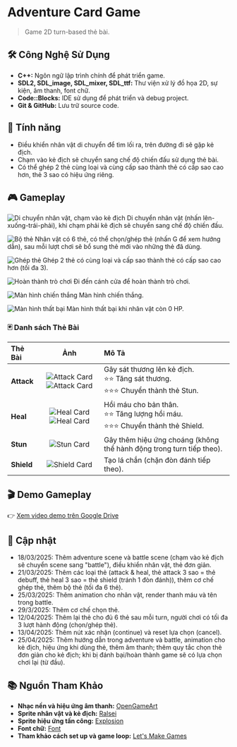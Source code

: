 # Adventure Card Game
> Game 2D turn-based thẻ bài.

## 🛠 Công Nghệ Sử Dụng
- **C++:**  Ngôn ngữ lập trình chính để phát triển game.
- **SDL2, SDL_image, SDL_mixer, SDL_ttf:**  Thư viện xử lý đồ họa 2D, sự kiện, âm thanh, font chữ.
- **Code::Blocks:**  IDE sử dụng để phát triển và debug project.
- **Git & GitHub:**  Lưu trữ source code.

## 🎯 Tính năng
- Điều khiển nhân vật di chuyển để tìm lối ra, trên đường đi sẽ gặp kẻ địch.
- Chạm vào kẻ địch sẽ chuyển sang chế độ chiến đấu sử dụng thẻ bài.
- Có thể ghép 2 thẻ cùng loại và cùng cấp sao thành thẻ có cấp sao cao hơn, thẻ 3 sao có hiệu ứng riêng.

## 🎮 Gameplay
![Di chuyển nhân vật, chạm vào kẻ địch](demo_images/start.png)
Di chuyển nhân vật (nhấn lên-xuống-trái-phải), khi chạm phải kẻ địch sẽ chuyển sang chế độ chiến đấu.<br>

![Bộ thẻ](demo_images/battle.png)
Nhân vật có 6 thẻ, có thể chọn/ghép thẻ (nhấn G để xem hướng dẫn), sau mỗi lượt chơi sẽ bổ sung thẻ mới vào những thẻ đã dùng.<br>

![Ghép thẻ](demo_images/card_merging.png)
Ghép 2 thẻ có cùng loại và cấp sao thành thẻ có cấp sao cao hơn (tối đa 3).<br>

![Hoàn thành trò chơi](demo_images/ending.png)
Đi đến cánh cửa để hoàn thành trò chơi.<br>

![Màn hình chiến thắng](demo_images/game_win.png)
Màn hình chiến thắng.<br>

![Màn hình thất bại](demo_images/game_over.png)
Màn hình thất bại khi nhân vật còn 0 HP.<br>

### 🃏 Danh sách Thẻ Bài

| Thẻ Bài | Ảnh | Mô Tả |
|:---|:---:|:---|
| **Attack** | ![Attack Card](assets/cards/attack_1.png) ![Attack Card](assets/cards/attack_2.png) | Gây sát thương lên kẻ địch.<br>⭐⭐ Tăng sát thương.<br>⭐⭐⭐ Chuyển thành thẻ Stun. |
| **Heal** | ![Heal Card](assets/cards/heal_1.png) ![Heal Card](assets/cards/heal_2.png) | Hồi máu cho bản thân.<br>⭐⭐ Tăng lượng hồi máu.<br>⭐⭐⭐ Chuyển thành thẻ Shield. |
| **Stun** | ![Stun Card](assets/cards/stun.png) | Gây thêm hiệu ứng choáng (không thể hành động trong turn tiếp theo).|
| **Shield** | ![Shield Card](assets/cards/shield.png) | Tạo lá chắn (chặn đòn đánh tiếp theo). |

## 🎬 Demo Gameplay
👉 [Xem video demo trên Google Drive](https://drive.google.com/file/d/1ChRQzgmRAo1bwS1PR8Dd4Y-GEEJxqCd-/view?usp=drive_link)

## 📑 Cập nhật
- 18/03/2025: Thêm adventure scene và battle scene (chạm vào kẻ địch sẽ chuyển scene sang "battle"), điều khiển nhân vật, thẻ đơn giản.
- 21/03/2025: Thêm các loại thẻ (attack & heal, thẻ attack 3 sao = thẻ debuff, thẻ heal 3 sao = thẻ shield (tránh 1 đòn đánh)), thêm cơ chế ghép thẻ, thêm bộ thẻ (tối đa 6 thẻ).
- 25/03/2025: Thêm animation cho nhân vật, render thanh máu và tên trong battle.
- 29/3/2025: Thêm cơ chế chọn thẻ.
- 12/04/2025: Thêm lại thẻ cho đủ 6 thẻ sau mỗi turn, người chơi có tối đa 3 lượt hành động (chọn/ghép thẻ).
- 13/04/2025: Thêm nút xác nhận (continue) và reset lựa chọn (cancel).
- 25/04/2025: Thêm hướng dẫn trong adventure và battle, animation cho kẻ địch, hiệu ứng khi dùng thẻ, thêm âm thanh; thêm quy tắc chọn thẻ đơn giản cho kẻ địch; khi bị đánh bại/hoàn thành game sẽ có lựa chọn chơi lại (từ đầu).

## 📚 Nguồn Tham Khảo
- **Nhạc nền và hiệu ứng âm thanh:** [OpenGameArt](https://opengameart.org)
- **Sprite nhân vật và kẻ địch:** [Ralsei](https://www.spriters-resource.com/fullview/110469/)
- **Sprite hiệu ứng tấn công:** [Explosion](https://opengameart.org/content/pixel-explosion-12-frames)
- **Font chữ:** [Font](https://www.fontspace.com/determination-mono-web-font-f23209)
- **Tham khảo cách set up và game loop:** [Let's Make Games](https://www.youtube.com/watch?v=QQzAHcojEKg&list=PLhfAbcv9cehhkG7ZQK0nfIGJC_C-wSLrx)
